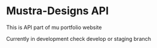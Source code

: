 # Mustra-Designs API 
This is API part of mu portfolio website

Currently in development check develop or staging branch
